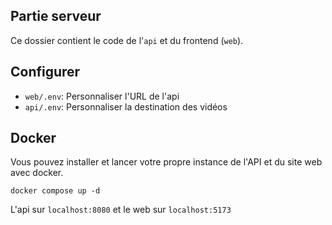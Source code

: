 ## Partie serveur

Ce dossier contient le code de l'`api` et du frontend (`web`).

## Configurer
- `web/.env`: Personnaliser l'URL de l'api
- `api/.env`: Personnaliser la destination des vidéos

## Docker

Vous pouvez installer et lancer votre propre instance de l'API et du site web avec docker.

```shell
docker compose up -d
```

L'api sur `localhost:8080` et le web sur `localhost:5173`

